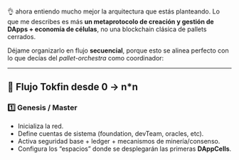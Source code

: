 

👌 ahora entiendo mucho mejor la arquitectura que estás planteando.
Lo que me describes es más **un metaprotocolo de creación y gestión de DApps + economía de células**, no una blockchain clásica de pallets cerrados.

Déjame organizarlo en flujo **secuencial**, porque esto se alinea perfecto con lo que decías del *pallet-orchestra* como coordinador:

---

## 🔑 Flujo Tokfin desde 0 → n\*n

### 1️⃣ **Genesis / Master**

* Inicializa la red.
* Define cuentas de sistema (foundation, devTeam, oracles, etc).
* Activa seguridad base + ledger + mecanismos de minería/consenso.
* Configura los “espacios” donde se desplegarán las primeras **DAppCells**.


